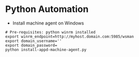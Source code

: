 # Python Automation

* Install machine agent on Windows
```
# Pre-requisites: python winrm installed
export winrm_endpoint=http://myhost.domain.com:5985/wsman
export domain_username=''
export domain_password=
python install-appd-machine-agent.py
```